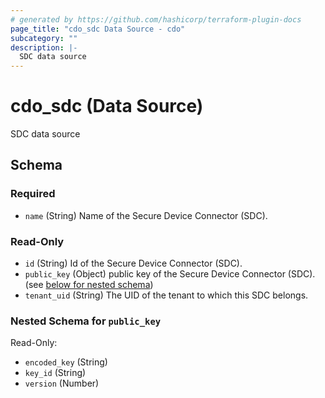 ```yaml
---
# generated by https://github.com/hashicorp/terraform-plugin-docs
page_title: "cdo_sdc Data Source - cdo"
subcategory: ""
description: |-
  SDC data source
---
```


# cdo_sdc (Data Source)

SDC data source



<!-- schema generated by tfplugindocs -->
## Schema

### Required

- `name` (String) Name of the Secure Device Connector (SDC).

### Read-Only

- `id` (String) Id of the Secure Device Connector (SDC).
- `public_key` (Object) public key of the Secure Device Connector (SDC). (see [below for nested schema](#nestedatt--public_key))
- `tenant_uid` (String) The UID of the tenant to which this SDC belongs.

<a id="nestedatt--public_key"></a>
### Nested Schema for `public_key`

Read-Only:

- `encoded_key` (String)
- `key_id` (String)
- `version` (Number)
